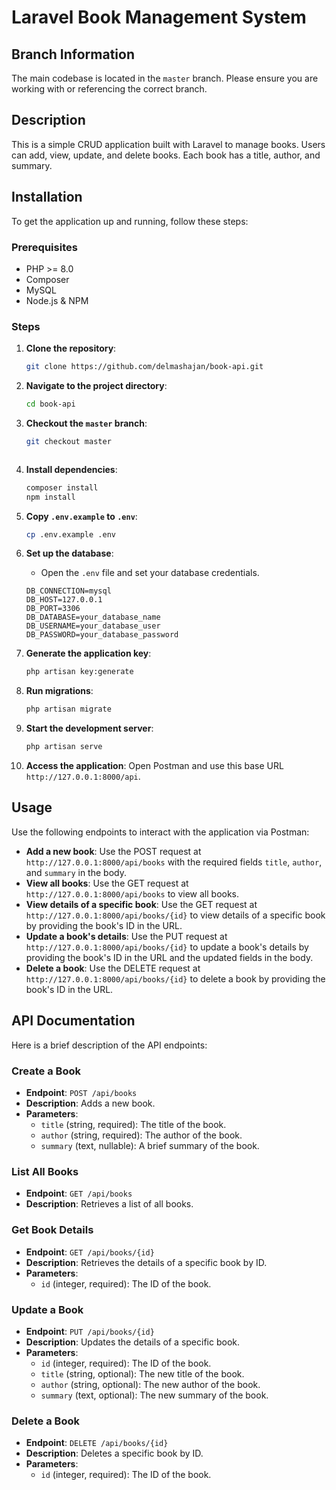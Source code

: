 # Laravel Book Management System

## Branch Information
The main codebase is located in the `master` branch. Please ensure you are working with or referencing the correct branch.


## Description
This is a simple CRUD application built with Laravel to manage books. Users can add, view, update, and delete books. Each book has a title, author, and summary.

## Installation
To get the application up and running, follow these steps:

### Prerequisites
- PHP >= 8.0
- Composer
- MySQL
- Node.js & NPM

### Steps
1. **Clone the repository**:
    ```sh
    git clone https://github.com/delmashajan/book-api.git
    ```

2. **Navigate to the project directory**:
    ```sh
    cd book-api
    ```

3. **Checkout the `master` branch**:
    ```sh
    git checkout master
    ```
    ```

4. **Install dependencies**:
    ```sh
    composer install
    npm install
    ```

5. **Copy `.env.example` to `.env`**:
    ```sh
    cp .env.example .env
    ```

6. **Set up the database**:
    - Open the `.env` file and set your database credentials.
    ```dotenv
    DB_CONNECTION=mysql
    DB_HOST=127.0.0.1
    DB_PORT=3306
    DB_DATABASE=your_database_name
    DB_USERNAME=your_database_user
    DB_PASSWORD=your_database_password
    ```

7. **Generate the application key**:
    ```sh
    php artisan key:generate
    ```

8. **Run migrations**:
    ```sh
    php artisan migrate
    ```

9. **Start the development server**:
    ```sh
    php artisan serve
    ```

10. **Access the application**:
    Open Postman and use this base URL `http://127.0.0.1:8000/api`.

## Usage
Use the following endpoints to interact with the application via Postman:

- **Add a new book**: Use the POST request at `http://127.0.0.1:8000/api/books` with the required fields `title`, `author`, and `summary` in the body.
- **View all books**: Use the GET request at `http://127.0.0.1:8000/api/books` to view all books.
- **View details of a specific book**: Use the GET request at `http://127.0.0.1:8000/api/books/{id}` to view details of a specific book by providing the book's ID in the URL.
- **Update a book's details**: Use the PUT request at `http://127.0.0.1:8000/api/books/{id}` to update a book's details by providing the book's ID in the URL and the updated fields in the body.
- **Delete a book**: Use the DELETE request at `http://127.0.0.1:8000/api/books/{id}` to delete a book by providing the book's ID in the URL.

## API Documentation

Here is a brief description of the API endpoints:

### Create a Book
- **Endpoint**: `POST /api/books`
- **Description**: Adds a new book.
- **Parameters**:
    - `title` (string, required): The title of the book.
    - `author` (string, required): The author of the book.
    - `summary` (text, nullable): A brief summary of the book.

### List All Books
- **Endpoint**: `GET /api/books`
- **Description**: Retrieves a list of all books.

### Get Book Details
- **Endpoint**: `GET /api/books/{id}`
- **Description**: Retrieves the details of a specific book by ID.
- **Parameters**:
    - `id` (integer, required): The ID of the book.

### Update a Book
- **Endpoint**: `PUT /api/books/{id}`
- **Description**: Updates the details of a specific book.
- **Parameters**:
    - `id` (integer, required): The ID of the book.
    - `title` (string, optional): The new title of the book.
    - `author` (string, optional): The new author of the book.
    - `summary` (text, optional): The new summary of the book.

### Delete a Book
- **Endpoint**: `DELETE /api/books/{id}`
- **Description**: Deletes a specific book by ID.
- **Parameters**:
    - `id` (integer, required): The ID of the book.
